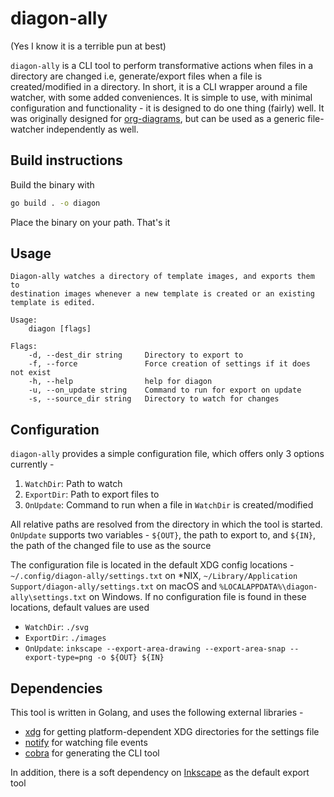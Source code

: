 # diagon-ally
(Yes I know it is a terrible pun at best)

`diagon-ally` is a CLI tool to perform transformative actions when files in a directory are changed i.e, generate/export files when a file is created/modified in a directory. In short, it is a CLI wrapper around a file watcher, with some added conveniences. It is simple to use, with minimal configuration and functionality - it is designed to do one thing (fairly) well. It was originally designed for [org-diagrams](https://github.com/anihm136/org-diagrams), but can be used as a generic file-watcher independently as well.

## Build instructions
Build the binary with
```sh
go build . -o diagon
```
Place the binary on your path. That's it

## Usage
```
Diagon-ally watches a directory of template images, and exports them to
destination images whenever a new template is created or an existing
template is edited.

Usage:
	diagon [flags]

Flags:
	-d, --dest_dir string     Directory to export to
	-f, --force               Force creation of settings if it does not exist
	-h, --help                help for diagon
	-u, --on_update string    Command to run for export on update
	-s, --source_dir string   Directory to watch for changes
```

## Configuration
`diagon-ally` provides a simple configuration file, which offers only 3 options currently -
1. `WatchDir`: Path to watch
2. `ExportDir`: Path to export files to
3. `OnUpdate`: Command to run when a file in `WatchDir` is created/modified

All relative paths are resolved from the directory in which the tool is started. `OnUpdate` supports two variables - `${OUT}`, the path to export to, and `${IN}`, the path of the changed file to use as the source

The configuration file is located in the default XDG config locations - `~/.config/diagon-ally/settings.txt` on \*NIX, `~/Library/Application Support/diagon-ally/settings.txt` on macOS and `%LOCALAPPDATA%\diagon-ally\settings.txt` on Windows. If no configuration file is found in these locations, default values are used
* `WatchDir`: `./svg`
* `ExportDir`: `./images`
* `OnUpdate`: `inkscape --export-area-drawing --export-area-snap --export-type=png -o ${OUT} ${IN}`
## Dependencies
This tool is written in Golang, and uses the following external libraries -
* [xdg](https://github.com/adrg/xdg) for getting platform-dependent XDG directories for the settings file
* [notify](https://github.com/rjeczalik/notify) for watching file events
* [cobra](https://github.com/spf13/cobra) for generating the CLI tool

In addition, there is a soft dependency on [Inkscape](https://inkscape.org/) as the default export tool
